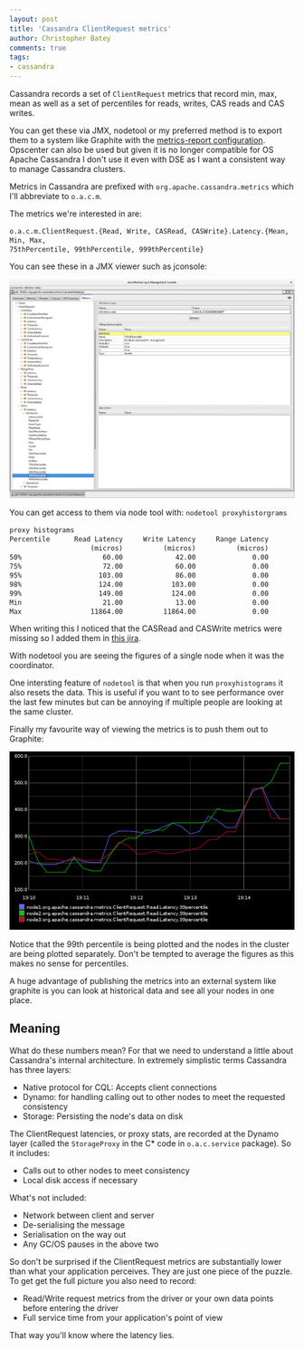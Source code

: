 ```yaml
---
layout: post
title: 'Cassandra ClientRequest metrics'
author: Christopher Batey
comments: true
tags:
- cassandra
---
```


Cassandra records a set of `ClientRequest` metrics that record min, max, mean as
well as a set of percentiles for reads, writes, CAS reads and CAS writes.

You can get these via JMX, nodetool or my preferred method is to export them to
a system like
Graphite with the [metrics-report
configuration](http://www.datastax.com/dev/blog/pluggable-metrics-reporting-in-cassandra-2-0-2). 
Opscenter can also be used but given it is no longer compatible for OS Apache
Cassandra I don't use it even with DSE as I 
want a consistent way to manage Cassandra clusters. 

Metrics in Cassandra are prefixed with
`org.apache.cassandra.metrics` which I'll abbreviate to `o.a.c.m`.

The metrics we're interested in are:

```
o.a.c.m.ClientRequest.{Read, Write, CASRead, CASWrite}.Latency.{Mean, Min, Max,
75thPercentile, 99thPercentile, 999thPercentile}
```

You can see these in a JMX viewer such as jconsole:

<img src="/assets/cassandra_metrics/JconsoleClientRequestWriteLatency.png" class="img-fluid"/>

You can get access to them via node tool with: `nodetool proxyhistorgrams`

```
proxy histograms
Percentile      Read Latency     Write Latency     Range Latency
                    (micros)          (micros)          (micros)
50%                    60.00             42.00              0.00
75%                    72.00             60.00              0.00
95%                   103.00             86.00              0.00
98%                   124.00            103.00              0.00
99%                   149.00            124.00              0.00
Min                    21.00             13.00              0.00
Max                 11864.00          11864.00              0.00
```

When writing this I noticed that the CASRead and CASWrite metrics were missing
so I added them in [this
jira](https://issues.apache.org/jira/browse/CASSANDRA-11507).

With nodetool you are seeing the figures of a single node when it was the
coordinator.

One intersting feature of `nodetool` is that when you run `proxyhistograms` it
also resets the data. This is useful if you want to to see performance over the
last few minutes but can be annoying if multiple people are looking at the same
cluster. 

Finally my favourite way of viewing the metrics is to push them out to Graphite:

<img src="/assets/cassandra_metrics/ClientRequestReadLatency.png" class="img-fluid"/>

Notice that the 99th percentile is being plotted and the nodes in the cluster
are being plotted separately. Don't be tempted to average the figures as this
makes no sense for percentiles.

A huge advantage of publishing the metrics into an external system like graphite
is you can look at historical data and see all your nodes in one place.

## Meaning

What do these numbers mean? For that we need to understand a little about
Cassandra's internal architecture. In extremely simplistic terms Cassandra has
three layers: 

* Native protocol for CQL: Accepts client connections
* Dynamo: for handling calling out to other nodes to meet the requested consistency
* Storage: Persisting the node's data on disk

The ClientRequest latencies, or proxy stats, are recorded at the Dynamo layer
(called the `StorageProxy` in the C* code in `o.a.c.service` package). So it includes:

* Calls out to other nodes to meet consistency
* Local disk access if necessary

What's not included:

* Network between client and server
* De-serialising the message
* Serialisation on the way out
* Any GC/OS pauses in the above two

So don't be surprised if the ClientRequest metrics are substantially lower than
what your application perceives. They are just one piece of the puzzle. To get
get the full picture you also need to record:

* Read/Write request metrics from the driver or your own data points before entering the driver
* Full service time from your application's point of view 

That way you'll know where the latency lies.
